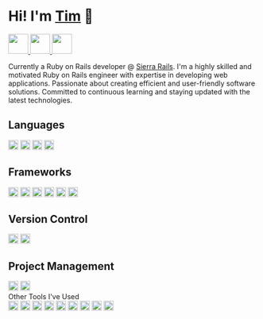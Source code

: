 # Hi! I'm [Tim](https://timcarey.dev) 👋

<a href="https://dev.to/tccodez">
  <img src="https://img.shields.io/badge/-DEV.TO-000?style=plastic&logo=dev.to&logoColor=CC342D" height="40" />
</a>  
<a href="https://twitter.com/TimCareyCodez">
  <img src="https://img.shields.io/badge/TWITTER-000?style=plastic&logo=twitter" height="40" />
</a>  
<a href="https://www.linkedin.com/in/tim-carey-9a45b91b9">
  <img src="https://img.shields.io/badge/LINKEDIN-000?style=plastic&logo=linkedin&logoColor=1572B6" height="40">
</a>

Currently a Ruby on Rails developer @ [Sierra Rails](https://www.sierrarails.com/). I'm a highly skilled and motivated Ruby on Rails engineer with expertise in developing web applications. Passionate about creating efficient and user-friendly software solutions. Committed to continuous learning and staying updated with the latest technologies.

## Languages
<div>
  <img src="https://img.shields.io/badge/-Ruby-000?style=flat-square&logo=ruby&logoColor=CC342D" height="20" />
  <img src="https://img.shields.io/badge/-JavaScript-000?style=flat-square&logo=javascript" height="20" />
  <img src="https://img.shields.io/badge/-HTML-000?style=flat-square&logo=html5" height="20" />
  <img src="https://img.shields.io/badge/JSON-000?style=flat-square&logo=json" height="20" />
</div>

## Frameworks
<div>
  <img src="https://img.shields.io/badge/-Rails-000?style=flat-square&logo=rubyonrails&logoColor=CC342D" height="20" />
  <img src="https://img.shields.io/badge/-Bootstrap-000?style=flat-square&logo=bootstrap" height="20" />
  <img src="https://img.shields.io/badge/-TailwindCSS-000?style=flat-square&logo=tailwindcss" height="20" />
  <img src="https://img.shields.io/badge/-React-000?style=flat-square&logo=react" height="20" />
  <img src="https://img.shields.io/badge/Sinatra-000?style=flat-square&logo=rubysinatra&logoColor=white" height="20" />
  <img src="https://img.shields.io/badge/Stimulus-000?style=flat-square&logo=stimulus" height="20" />
</div>

## Version Control
<div>
  <img src="https://img.shields.io/badge/Git-000?style=flat-square&logo=git" height="20" />
  <img src="https://img.shields.io/badge/GitHub-000?style=flat-square&logo=github" height="20" />
</div>

## Project Management
<div>
  <img src="https://img.shields.io/badge/Trello-000?style=flat-square&logo=trello" height="20" />
  <img src="https://img.shields.io/badge/Linear-000?style=flat-square&logo=linear" height="20" />
</div

<details style="margin-top: 24px;">
  <summary>Other Tools I've Used</summary>


<img src="https://img.shields.io/badge/-PostgreSQL-000?style=flat-square&logo=postgresql" height="20" />
<img src="https://img.shields.io/badge/-Node.js-000?style=flat-square&logo=node.js" height="20" />
<img src="https://img.shields.io/badge/-Heroku-000?style=flat-square&logo=heroku&logoColor=5d477e" height="20" />
<img src="https://img.shields.io/badge/MongoDB-000?style=flat-square&logo=mongodb&logoColor=0e4e3a" height="20" />
<img src="https://img.shields.io/badge/Linux-000?style=flat-square&logo=linux" height="20" />
<img src="https://img.shields.io/badge/Ubuntu-000?style=flat-square&logo=ubuntu" height="20" />
<img src="https://img.shields.io/badge/Bulma-000?style=flat-square&logo=bulma" height="20" />
<img src="https://img.shields.io/badge/ExpressJS-000?style=flat-square&logo=express" height="20" />
<img src="https://img.shields.io/badge/Minitests-000?style=flat-square&logo=" height="20" />

</details>

